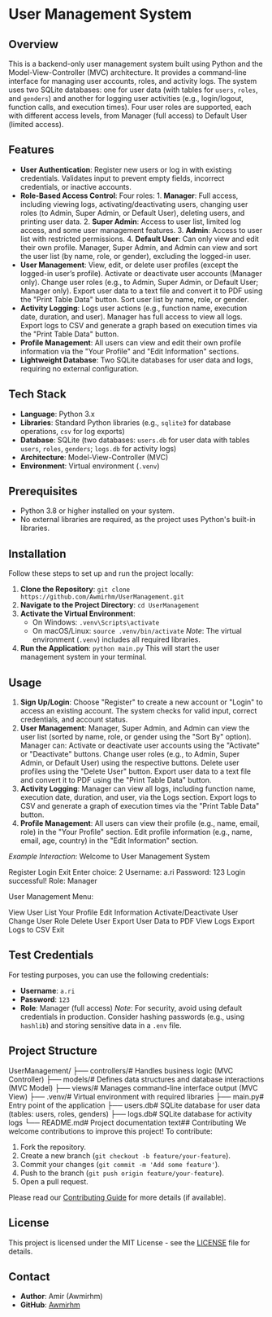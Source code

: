 # User Management System

## Overview
This is a backend-only user management system built using Python and the Model-View-Controller (MVC) architecture. It provides a command-line interface for managing user accounts, roles, and activity logs. The system uses two SQLite databases: one for user data (with tables for `users`, `roles`, and `genders`) and another for logging user activities (e.g., login/logout, function calls, and execution times). Four user roles are supported, each with different access levels, from Manager (full access) to Default User (limited access).

## Features
- **User Authentication**: Register new users or log in with existing credentials. Validates input to prevent empty fields, incorrect credentials, or inactive accounts.
- **Role-Based Access Control**: Four roles: 1. **Manager**: Full access, including viewing logs, activating/deactivating users, changing user roles (to Admin, Super Admin, or Default User), deleting users, and printing user data. 2. **Super Admin**: Access to user list, limited log access, and some user management features. 3. **Admin**: Access to user list with restricted permissions. 4. **Default User**: Can only view and edit their own profile. Manager, Super Admin, and Admin can view and sort the user list (by name, role, or gender), excluding the logged-in user.
- **User Management**: View, edit, or delete user profiles (except the logged-in user’s profile). Activate or deactivate user accounts (Manager only). Change user roles (e.g., to Admin, Super Admin, or Default User; Manager only). Export user data to a text file and convert it to PDF using the "Print Table Data" button. Sort user list by name, role, or gender.
- **Activity Logging**: Logs user actions (e.g., function name, execution date, duration, and user). Manager has full access to view all logs. Export logs to CSV and generate a graph based on execution times via the "Print Table Data" button.
- **Profile Management**: All users can view and edit their own profile information via the "Your Profile" and "Edit Information" sections.
- **Lightweight Database**: Two SQLite databases for user data and logs, requiring no external configuration.

## Tech Stack
- **Language**: Python 3.x
- **Libraries**: Standard Python libraries (e.g., `sqlite3` for database operations, `csv` for log exports)
- **Database**: SQLite (two databases: `users.db` for user data with tables `users`, `roles`, `genders`; `logs.db` for activity logs)
- **Architecture**: Model-View-Controller (MVC)
- **Environment**: Virtual environment (`.venv`)

## Prerequisites
- Python 3.8 or higher installed on your system.
- No external libraries are required, as the project uses Python's built-in libraries.

## Installation
Follow these steps to set up and run the project locally:
1. **Clone the Repository**: `git clone https://github.com/Awmirhm/UserManagement.git`
2. **Navigate to the Project Directory**: `cd UserManagement`
3. **Activate the Virtual Environment**:
   - On Windows: `.venv\Scripts\activate`
   - On macOS/Linux: `source .venv/bin/activate`
   *Note*: The virtual environment (`.venv`) includes all required libraries.
4. **Run the Application**: `python main.py`
   This will start the user management system in your terminal.

## Usage
1. **Sign Up/Login**: Choose "Register" to create a new account or "Login" to access an existing account. The system checks for valid input, correct credentials, and account status.
2. **User Management**: Manager, Super Admin, and Admin can view the user list (sorted by name, role, or gender using the "Sort By" option). Manager can: Activate or deactivate user accounts using the "Activate" or "Deactivate" buttons. Change user roles (e.g., to Admin, Super Admin, or Default User) using the respective buttons. Delete user profiles using the "Delete User" button. Export user data to a text file and convert it to PDF using the "Print Table Data" button.
3. **Activity Logging**: Manager can view all logs, including function name, execution date, duration, and user, via the Logs section. Export logs to CSV and generate a graph of execution times via the "Print Table Data" button.
4. **Profile Management**: All users can view their profile (e.g., name, email, role) in the "Your Profile" section. Edit profile information (e.g., name, email, age, country) in the "Edit Information" section.

*Example Interaction*:
Welcome to User Management System

Register
Login
Exit
Enter choice: 2
Username: a.ri
Password: 123
Login successful! Role: Manager


User Management Menu:

View User List
Your Profile
Edit Information
Activate/Deactivate User
Change User Role
Delete User
Export User Data to PDF
View Logs
Export Logs to CSV
Exit

## Test Credentials
For testing purposes, you can use the following credentials:
- **Username**: `a.ri`
- **Password**: `123`
- **Role**: Manager (full access)
*Note*: For security, avoid using default credentials in production. Consider hashing passwords (e.g., using `hashlib`) and storing sensitive data in a `.env` file.

## Project Structure
UserManagement/
├── controllers/# Handles business logic (MVC Controller)
├── models/# Defines data structures and database interactions (MVC Model)
├── views/# Manages command-line interface output (MVC View)
├── .venv/# Virtual environment with required libraries
├── main.py# Entry point of the application
├── users.db# SQLite database for user data (tables: users, roles, genders)
├── logs.db# SQLite database for activity logs
└── README.md# Project documentation
text## Contributing
We welcome contributions to improve this project! To contribute:
1. Fork the repository.
2. Create a new branch (`git checkout -b feature/your-feature`).
3. Commit your changes (`git commit -m 'Add some feature'`).
4. Push to the branch (`git push origin feature/your-feature`).
5. Open a pull request.

Please read our [Contributing Guide](CONTRIBUTING.md) for more details (if available).

## License
This project is licensed under the MIT License - see the [LICENSE](LICENSE) file for details.

## Contact
- **Author**: Amir (Awmirhm)
- **GitHub**: [Awmirhm](https://github.com/Awmirhm)
